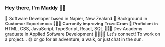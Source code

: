 ### Hey there, I'm Maddy 👋🏻
📍 Software Developer based in Napier, New Zealand
👥 Background in Customer Experiences
👩🏻‍💻 Currently improving TravelGram
🚀 Proficient in HTML, CSS, JavaScript, TypeScript, React, SQL
👩🏻‍🎓 Dev Academy graduate in Applied Software Development
🫱🏻‍🫲🏼 Let's connect! To work on a project...
🌞 or go for an adventure, a walk, or just chat in the sun.


